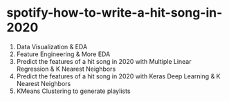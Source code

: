 # spotify-how-to-write-a-hit-song-in-2020


1) Data Visualization & EDA
2) Feature Engineering & More EDA
3) Predict the features of a hit song in 2020 with Multiple Linear Regression & K Nearest Neighbors
4) Predict the features of a hit song in 2020 with Keras Deep Learning & K Nearest Neighbors
5) KMeans Clustering to generate playlists
